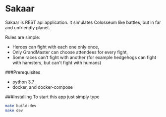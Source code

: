 # Sakaar

Sakaar is REST api application. It simulates Colosseum like battles,
but in far and unfriendly planet.

Rules are simple:
 - Heroes can fight with each one only once,
 - Only GrandMaster can choose attendees for every fight,
 - Some races can't fight with another (for example hedgehogs can fight with hamsters, but can't fight with humans)


###Prerequisites

 - python 3.7
 - docker, and docker-compose
 
###Installing
To start this app just simply type
```bash
make build-dev
make dev
```
